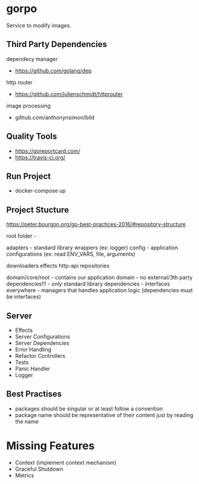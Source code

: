 # gorpo
Service to modify images.

## Third Party Dependencies
dependecy manager

- https://github.com/golang/dep

http router

- https://github.com/julienschmidt/httprouter

image processing

- github.com/anthonynsimon/bild


## Quality Tools

- https://goreportcard.com/
- https://travis-ci.org/

## Run Project

- docker-compose up

## Project Stucture

https://peter.bourgon.org/go-best-practices-2016/#repository-structure

root folder - 

adapters - standard library wrappers (ex: logger)
config - application configurations (ex: read ENV_VARS, file, arguments)


downloaders
effects
http-api
repositories

domain/core/root - contains our application domain
    - no external/3th party dependencies!!! 
    - *only* standard library dependencies
    - interfaces everywhere
    - managers that handles application logic (dependencies must be interfaces)



## Server
- Effects
- Server Configurations
- Server Dependencies
- Error Handling
- Refactor Controllers
- Tests
- Panic Handler
- Logger


## Best Practises

- packages should be singular or at least follow a convention
- package name should be representative of their content just by reading the name


# Missing Features

* Context (implement context mechanism)
* Graceful Shutdown
* Metrics
